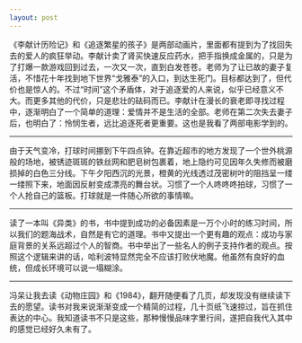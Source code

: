 ```yaml
---
layout: post
---
```

《李献计历险记》和《追逐繁星的孩子》是两部动画片，里面都有提到为了找回失去的爱人的疯狂举动。李献计卖了肾买快速反应药水，把手指换成金属的，只是为了打爆一款游戏回到过去，一次又一次，直到白发苍苍。老师为了让已故的妻子复活，不惜花十年找到地下世界“戈雅泰”的入口，到达生死门。目标都达到了，但代价也是惊人的。不过“时间”这个矛盾体，对于追逐爱的人来说，似乎已经意义不大。而更多其他的代价，只是悲壮的砝码而已。李献计在漫长的衰老即寻找过程中，逐渐明白了一个简单的道理：爱情并不是生活的全部。老师在第二次失去妻子后，也明白了：怜悯生者，远比追逐死者更重要。这也是我看了两部电影学到的。

* * *

由于天气变冷，打球时间挪到下午四点钟。在靠近超市的地方发现了一个世外桃源般的场地，被锈迹斑斑的铁丝网和肥皂树包裹着，地上隐约可见因年久失修而被磨损掉的白色三分线。下午夕阳西沉的光景，橙黄的光线透过茂密树叶的阻挡呈一缕一缕照下来，地面因反射变成漂亮的舞台状。习惯了一个人咚咚咚拍球，习惯了一个人抢自己的篮板。打球就是一件随心所欲的事情嘛。

* * *

读了一本叫《异类》的书，书中提到成功的必备因素是一万个小时的练习时间，所以我们的题海战术，自然是有它的道理。书中又提出一个更有趣的观点：成功与家庭背景的关系远超过个人的智商。书中举出了一些名人的例子支持作者的观点。按照这个逻辑来讲的话，哈利波特显然完全不应该打败伏地魔。他虽然有良好的血统，但成长环境可以说一塌糊涂。

* * *

冯呆让我去读《动物庄园》和《1984》，翻开随便看了几页，却发现没有继续读下去的愿望。读书对我来说渐渐变成一个精简的过程，几十页纸飞速掠过，旨在抓住表达的中心。我知道读书不只是这些，那种慢慢品味字里行间，遂把自我代入其中的感觉已经好久未有了。